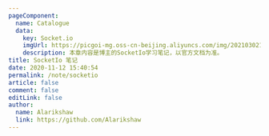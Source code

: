 ```yaml
---
pageComponent: 
  name: Catalogue
  data: 
    key: Socket.io
    imgUrl: https://picgoi-mg.oss-cn-beijing.aliyuncs.com/img/20210302101330.png
    description: 本章内容是博主的SocketIo学习笔记，以官方文档为准。
title: SocketIo 笔记
date: 2020-11-12 15:40:54
permalink: /note/socketio
article: false
comment: false
editLink: false
author: 
  name: Alarikshaw
  link: https://github.com/Alarikshaw
---
```



